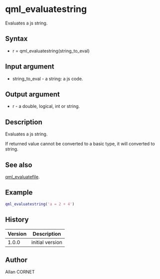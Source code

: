 # qml_evaluatestring

Evaluates a js string.

## Syntax

- r = qml_evaluatestring(string_to_eval)

## Input argument

- string_to_eval - a string: a js code.

## Output argument

- r - a double, logical, int or string.

## Description

  <p>Evaluates a js string.</p>
  <p>If returned value cannot be converted to a basic type, it will converted to string.</p>

## See also

[qml_evaluatefile](qml_evaluatefile.html).

## Example

```matlab
qml_evaluatestring('a = 2 + 4')
```

## History

| Version | Description     |
| ------- | --------------- |
| 1.0.0   | initial version |

## Author

Allan CORNET
